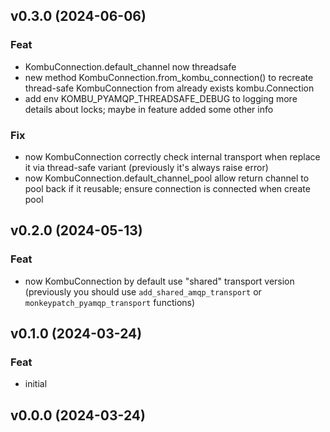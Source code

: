## v0.3.0 (2024-06-06)

### Feat

- KombuConnection.default_channel now threadsafe
- new method KombuConnection.from_kombu_connection() to recreate thread-safe KombuConnection from already exists kombu.Connection
- add env KOMBU_PYAMQP_THREADSAFE_DEBUG to logging more details about locks; maybe in feature added some other info

### Fix

- now KombuConnection correctly check internal transport when replace it via thread-safe variant (previously it's always raise error)
- now KombuConnection.default_channel_pool allow return channel to pool back if it reusable; ensure connection is connected when create pool

## v0.2.0 (2024-05-13)

### Feat

- now KombuConnection by default use "shared" transport version (previously you should use `add_shared_amqp_transport` or `monkeypatch_pyamqp_transport` functions)

## v0.1.0 (2024-03-24)

### Feat

- initial

## v0.0.0 (2024-03-24)
